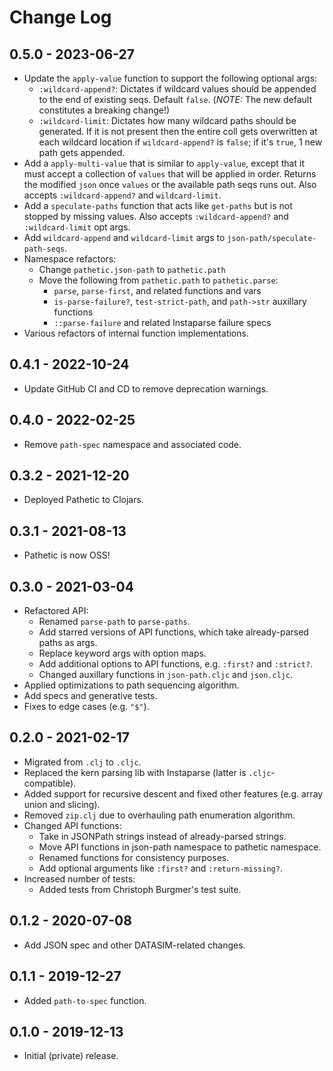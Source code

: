 # Change Log

## 0.5.0 - 2023-06-27
- Update the `apply-value` function to support the following optional args:
  - `:wildcard-append?`: Dictates if wildcard values should be appended to the end of existing seqs. Default `false`. (_NOTE:_ The new default constitutes a breaking change!)
  - `:wildcard-limit`: Dictates how many wildcard paths should be generated. If it is not present then the entire coll gets overwritten at each wildcard location if `wildcard-append?` is `false`; if it's `true`, 1 new path gets appended.
- Add a `apply-multi-value` that is similar to `apply-value`, except that it must accept a collection of `values` that will be applied in order. Returns the modified `json` once `values` or the available path seqs runs out. Also accepts `:wildcard-append?` and `wildcard-limit`.
- Add a `speculate-paths` function that acts like `get-paths` but is not stopped by missing values. Also accepts `:wildcard-append?` and `:wildcard-limit` opt args.
- Add `wildcard-append` and `wildcard-limit` args to `json-path/speculate-path-seqs`.
- Namespace refactors:
  - Change `pathetic.json-path` to `pathetic.path`
  - Move the following from `pathetic.path` to `pathetic.parse`:
    - `parse`, `parse-first`, and related functions and vars
    - `is-parse-failure?`, `test-strict-path`, and `path->str` auxillary functions
    - `::parse-failure` and related Instaparse failure specs
- Various refactors of internal function implementations.

## 0.4.1 - 2022-10-24
- Update GitHub CI and CD to remove deprecation warnings.

## 0.4.0 - 2022-02-25
- Remove `path-spec` namespace and associated code.

## 0.3.2 - 2021-12-20
- Deployed Pathetic to Clojars.

## 0.3.1 - 2021-08-13
- Pathetic is now OSS!

## 0.3.0 - 2021-03-04
- Refactored API:
  - Renamed `parse-path` to `parse-paths`.
  - Add starred versions of API functions, which take already-parsed paths as args.
  - Replace keyword args with option maps.
  - Add additional options to API functions, e.g. `:first?` and `:strict?`.
  - Changed auxillary functions in `json-path.cljc` and `json.cljc`.
- Applied optimizations to path sequencing algorithm.
- Add specs and generative tests.
- Fixes to edge cases (e.g. `"$"`).

## 0.2.0 - 2021-02-17
- Migrated from `.clj` to `.cljc`.
- Replaced the kern parsing lib with Instaparse (latter is `.cljc`-compatible).
- Added support for recursive descent and fixed other features (e.g. array union and slicing).
- Removed `zip.clj` due to overhauling path enumeration algorithm.
- Changed API functions:
  - Take in JSONPath strings instead of already-parsed strings.
  - Move API functions in json-path namespace to pathetic namespace.
  - Renamed functions for consistency purposes.
  - Add optional arguments like `:first?` and `:return-missing?`.
- Increased number of tests:
  - Added tests from Christoph Burgmer's test suite.

## 0.1.2 - 2020-07-08
- Add JSON spec and other DATASIM-related changes.

## 0.1.1 - 2019-12-27
- Added `path-to-spec` function.

## 0.1.0 - 2019-12-13
- Initial (private) release.
